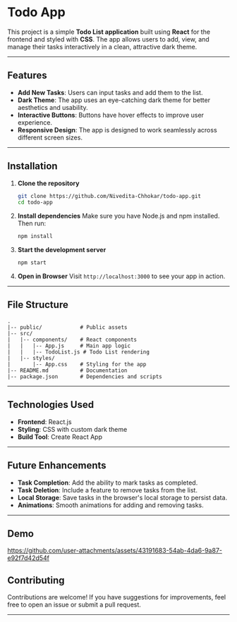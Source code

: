 # Todo App

This project is a simple **Todo List application** built using **React** for the frontend and styled with **CSS**. The app allows users to add, view, and manage their tasks interactively in a clean, attractive dark theme.

---

## Features

- **Add New Tasks**: Users can input tasks and add them to the list.
- **Dark Theme**: The app uses an eye-catching dark theme for better aesthetics and usability.
- **Interactive Buttons**: Buttons have hover effects to improve user experience.
- **Responsive Design**: The app is designed to work seamlessly across different screen sizes.

---

## Installation

1. **Clone the repository**
   ```bash
   git clone https://github.com/Nivedita-Chhokar/todo-app.git
   cd todo-app
   ```

2. **Install dependencies**
   Make sure you have Node.js and npm installed. Then run:
   ```bash
   npm install
   ```

3. **Start the development server**
   ```bash
   npm start
   ```

4. **Open in Browser**
   Visit `http://localhost:3000` to see your app in action.

---

## File Structure

```
.
|-- public/            # Public assets
|-- src/
|   |-- components/    # React components
|   |   |-- App.js     # Main app logic
|   |   |-- TodoList.js # Todo List rendering
|   |-- styles/
|       |-- App.css    # Styling for the app
|-- README.md          # Documentation
|-- package.json       # Dependencies and scripts
```

---

## Technologies Used

- **Frontend**: React.js
- **Styling**: CSS with custom dark theme
- **Build Tool**: Create React App

---


## Future Enhancements

- **Task Completion**: Add the ability to mark tasks as completed.
- **Task Deletion**: Include a feature to remove tasks from the list.
- **Local Storage**: Save tasks in the browser's local storage to persist data.
- **Animations**: Smooth animations for adding and removing tasks.

---

## Demo


https://github.com/user-attachments/assets/43191683-54ab-4da6-9a87-e92f7d42d54f



## Contributing

Contributions are welcome! If you have suggestions for improvements, feel free to open an issue or submit a pull request.

---
